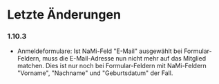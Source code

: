 # Letzte Änderungen

### 1.10.3

-   Anmeldeformulare: Ist NaMi-Feld "E-Mail" ausgewählt bei Formular-Feldern, muss die E-Mail-Adresse nun nicht mehr auf das Mitglied matchen. Dies ist nur noch bei Formular-Feldern mit NaMi-Feldern "Vorname", "Nachname" und "Geburtsdatum" der Fall.
